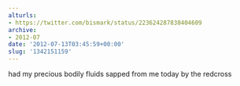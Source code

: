 ```yaml
---
alturls:
- https://twitter.com/bismark/status/223624287838404609
archive:
- 2012-07
date: '2012-07-13T03:45:59+00:00'
slug: '1342151159'
---
```


had my precious bodily fluids sapped from me today by the redcross

